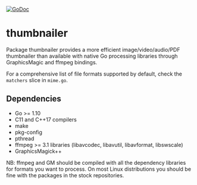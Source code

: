 [![GoDoc](https://godoc.org/github.com/bakape/thumbnailer?status.svg)](https://godoc.org/github.com/bakape/thumbnailer)
# thumbnailer
Package thumbnailer provides a more efficient image/video/audio/PDF thumbnailer
than available with native Go processing libraries through GraphicsMagic and
ffmpeg bindings.


For a comprehensive list of file formats supported by default, check the `matchers` slice in `mime.go`.

## Dependencies
* Go >= 1.10
* C11 and C++17 compilers
* make
* pkg-config
* pthread
* ffmpeg >= 3.1 libraries (libavcodec, libavutil, libavformat, libswscale)
* GraphicsMagick++

NB: ffmpeg and GM should be compiled with all the dependency libraries for
formats you want to process. On most Linux distributions you should be fine with
the packages in the stock repositories.
